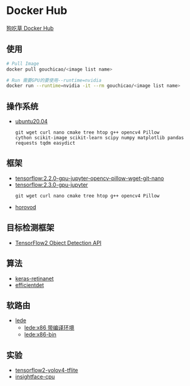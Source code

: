 # Docker Hub
[狗吃草 Docker Hub](https://hub.docker.com/u/gouchicao)

## 使用
```bash
# Pull Image
docker pull gouchicao/<image list name>

# Run 需要GPU的要使用--runtime=nvidia
docker run --runtime=nvidia -it --rm gouchicao/<image list name>
```

## 操作系统
* [ubuntu20.04](dockerfile/ubuntu20.04)
    ```
    git wget curl nano cmake tree htop g++ opencv4 Pillow 
    cython scikit-image scikit-learn scipy numpy matplotlib pandas requests tqdm easydict
    ```

## 框架
* [tensorflow:2.2.0-gpu-jupyter-opencv-pillow-wget-git-nano](dockerfile/tensorflow2.2.0-gpu-jupyter-opencv4-pillow-wget-curl-git-nano)
* [tensorflow:2.3.0-gpu-jupyter](dockerfile/tensorflow2.3.0-gpu-jupyter-opencv4-pillow-wget-curl-git-nano)
    ```
    git wget curl nano cmake tree htop g++ opencv4 Pillow
    ```
* [horovod](dockerfile/horovod)

## 目标检测框架
* [TensorFlow2 Object Detection API](dockerfile/tensorflow-object_detection)

## 算法 
* [keras-retinanet](https://github.com/gouchicao/keras-retinanet/blob/master/Dockerfile)
* [efficientdet](https://github.com/gouchicao/efficientdet/blob/master/dockerfile/efficientdet)

## 软路由
* [lede](dockerfile/openwrt-lede)
    * [lede:x86 带编译环境](dockerfile/openwrt-lede-x86)
    * [lede:x86-bin](dockerfile/openwrt-lede-x86-bin)

## 实验
* [tensorflow2-yolov4-tflite](dockerfile/tensorflow2-yolov4-tflite)
* [insightface-cpu](dockerfile/insightface-cpu)
